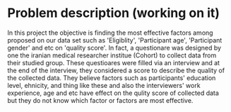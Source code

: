 # Problem description (working on it)
In this project the objective is finding the most effective factors among proposed on our data set such as 'Eligiblity', 'Participant age', 'Participant gender' and etc on 'quality score'. In fact, a questionare was designed by one the iranian medical researcher institue (Cohort) to collect data from their studied group. These questioares were filled via an interview and at the end of the interview, they considered a score to describe the quality of the collected data. They believe factors such as participants' education level, ehnicity, and thing like these and also the interviewers' work experience, age and etc have effect on the qulity score of collected data but they do not know which factor or factors are most effective.


